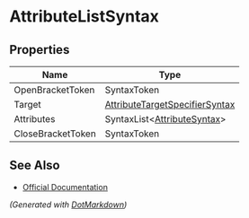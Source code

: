 # AttributeListSyntax

## Properties

| Name              | Type                                                                |
| ----------------- | ------------------------------------------------------------------- |
| OpenBracketToken  | SyntaxToken                                                         |
| Target            | [AttributeTargetSpecifierSyntax](AttributeTargetSpecifierSyntax.md) |
| Attributes        | SyntaxList\<[AttributeSyntax](AttributeSyntax.md)>                  |
| CloseBracketToken | SyntaxToken                                                         |

## See Also

* [Official Documentation](https://docs.microsoft.com/en-us/dotnet/api/microsoft.codeanalysis.csharp.syntax.attributelistsyntax)


*\(Generated with [DotMarkdown](http://github.com/JosefPihrt/DotMarkdown)\)*